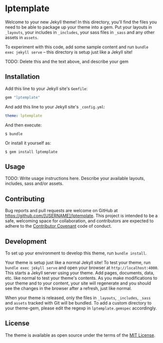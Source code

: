 # lptemplate

Welcome to your new Jekyll theme! In this directory, you'll find the files you need to be able to package up your theme into a gem. Put your layouts in `_layouts`, your includes in `_includes`, your sass files in `_sass` and any other assets in `assets`.

To experiment with this code, add some sample content and run `bundle exec jekyll serve` – this directory is setup just like a Jekyll site!

TODO: Delete this and the text above, and describe your gem

## Installation

Add this line to your Jekyll site's `Gemfile`:

```ruby
gem "lptemplate"
```

And add this line to your Jekyll site's `_config.yml`:

```yaml
theme: lptemplate
```

And then execute:

    $ bundle

Or install it yourself as:

    $ gem install lptemplate

## Usage

TODO: Write usage instructions here. Describe your available layouts, includes, sass and/or assets.

## Contributing

Bug reports and pull requests are welcome on GitHub at https://github.com/[USERNAME]/lptemplate. This project is intended to be a safe, welcoming space for collaboration, and contributors are expected to adhere to the [Contributor Covenant](https://www.contributor-covenant.org/) code of conduct.

## Development

To set up your environment to develop this theme, run `bundle install`.

Your theme is setup just like a normal Jekyll site! To test your theme, run `bundle exec jekyll serve` and open your browser at `http://localhost:4000`. This starts a Jekyll server using your theme. Add pages, documents, data, etc. like normal to test your theme's contents. As you make modifications to your theme and to your content, your site will regenerate and you should see the changes in the browser after a refresh, just like normal.

When your theme is released, only the files in `_layouts`, `_includes`, `_sass` and `assets` tracked with Git will be bundled.
To add a custom directory to your theme-gem, please edit the regexp in `lptemplate.gemspec` accordingly.

## License

The theme is available as open source under the terms of the [MIT License](https://opensource.org/licenses/MIT).
